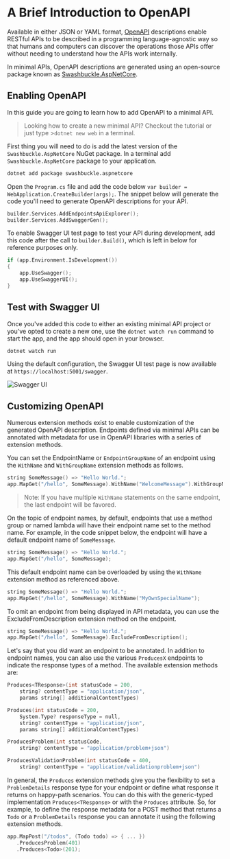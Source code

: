 # A Brief Introduction to OpenAPI

Available in either JSON or YAML format, [OpenAPI](https://swagger.io/specification/) descriptions enable RESTful APIs to be described in a programming language-agnostic way so that humans and computers can discover the operations those APIs offer without needing to understand how the APIs work internally. 

In minimal APIs, OpenAPI descriptions are generated using an open-source package known as [Swashbuckle.AspNetCore](https://www.nuget.org/packages/Swashbuckle.AspNetCore/). 

## Enabling OpenAPI

In this guide you are going to learn how to add OpenAPI to a minimal API. 

>Looking how to create a new minimal API?  Checkout the tutorial or just type >`dotnet new web` in a terminal.  

First thing you will need to do is add the latest version of the `Swashbuckle.AspNetCore` NuGet package. In a terminal add `Swashbuckle.AspNetCore` package to your application.

```bash
dotnet add package swashbuckle.aspnetcore
```

Open the `Program.cs` file and add the code below `var builder = WebApplication.CreateBuilder(args);`. The snippet below will generate the code you'll need to generate OpenAPI descriptions for your API. 

```c
builder.Services.AddEndpointsApiExplorer();
builder.Services.AddSwaggerGen();
```

To enable Swagger UI test page to test your API during development, add this code after the call to `builder.Build()`, which is left in below for reference purposes only. 

```c
if (app.Environment.IsDevelopment())
{
    app.UseSwagger();
    app.UseSwaggerUI();
}
```

## Test with Swagger UI

Once you've added this code to either an existing minimal API project or you've opted to create a new one, use the `dotnet watch run` command to start the app, and the app should open in your browser. 

```sh
dotnet watch run
```

Using the default configuration, the Swagger UI test page is now available at `https://localhost:5001/swagger`. 

![Swagger UI](https://github.com/bradygaster/minimal-apis.github.io/blob/bradyg/openapi-doc/src/.vuepress/public/openapi/swagger-ui.png?raw=true)

## Customizing OpenAPI

Numerous extension methods exist to enable customization of the generated OpenAPI description. Endpoints defined via minimal APIs can be annotated with metadata for use in OpenAPI libraries with a series of extension methods.

You can set the EndpointName or `EndpointGroupName` of an endpoint using the `WithName` and `WithGroupName` extension methods as follows.

```c
string SomeMessage() => "Hello World.";
app.MapGet("/hello", SomeMessage).WithName("WelcomeMessage").WithGroupName("Greetings");
```

> Note: If you have multiple `WithName` statements on the same endpoint, the last endpoint will be favored.

On the topic of endpoint names, by default, endpoints that use a method group or named lambda will have their endpoint name set to the method name. For example, in the code snippet below, the endpoint will have a default endpoint name of `SomeMessage`.

```c
string SomeMessage() => "Hello World.";
app.MapGet("/hello", SomeMessage);
```

This default endpoint name can be overloaded by using the `WithName` extension method as referenced above.

```c
string SomeMessage() => "Hello World.";
app.MapGet("/hello", SomeMessage).WithName("MyOwnSpecialName");
```

To omit an endpoint from being displayed in API metadata, you can use the ExcludeFromDescription extension method on the endpoint.

```c
string SomeMessage() => "Hello World.";
app.MapGet("/hello", SomeMessage).ExcludeFromDescription();
```

Let's say that you did want an endpoint to be annotated. In addition to endpoint names, you can also use the various `ProducesX` endpoints to indicate the response types of a method. The available extension methods are:

```c
Produces<TResponse>(int statusCode = 200, 
    string? contentType = "application/json", 
    params string[] additionalContentTypes)

Produces(int statusCode = 200, 
    System.Type? responseType = null, 
    string? contentType = "application/json", 
    params string[] additionalContentTypes)

ProducesProblem(int statusCode, 
    string? contentType = "application/problem+json")

ProducesValidationProblem(int statusCode = 400, 
    string? contentType = "application/validationproblem+json")
```

In general, the `Produces` extension methods give you the flexibility to set a `ProblemDetails` response type for your endpoint or define what response it returns on happy-path scenarios. You can do this with the generic-typed implementation `Produces<TResponse>` or with the `Produces` attribute. So, for example, to define the response metadata for a POST method that returns a `Todo` or a `ProblemDetails` response you can annotate it using the following extension methods.

```c
app.MapPost("/todos", (Todo todo) => { ... })
   .ProducesProblem(401)
   .Produces<Todo>(201);
```

